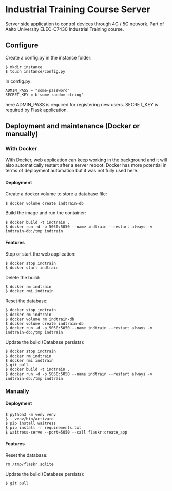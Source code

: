 # Industrial Training Course Server
Server side application to control devices through 4G / 5G network. Part of Aalto University ELEC-C7430 Industrial Training course.

## Configure
Create a config.py in the instance folder:

```
$ mkdir instance
$ touch instance/config.py
```

In config.py:
```
ADMIN_PASS = "some-password"
SECRET_KEY = b'some-random-string'
```
here ADMIN_PASS is required for registering new users. SECRET_KEY is required by Flask application.

## Deployment and maintenance (Docker or manually)

### With Docker
With Docker, web application can keep working in the background and it will also automatically restart after a server reboot.
Docker has more potential in terms of deployment automation but it was not fully used here.
#### Deployment
Create a docker volume to store a database file:
```
$ docker volume create indtrain-db
```
Build the image and run the container:
```
$ docker build -t indtrain .
$ docker run -d -p 5050:5050 --name indtrain --restart always -v indtrain-db:/tmp indtrain
```
#### Features
Stop or start the web application:
```
$ docker stop indtrain
$ docker start indtrain
```
Delete the build:
```
$ docker rm indtrain
$ docker rmi indtrain
```
Reset the database:
```
$ docker stop indtrain
$ docker rm indtrain
$ docker volume rm indtrain-db
$ docker volume create indtrain-db
$ docker run -d -p 5050:5050 --name indtrain --restart always -v indtrain-db:/tmp indtrain
```
Update the build (Database persists):
```
$ docker stop indtrain
$ docker rm indtrain
$ docker rmi indtrain
$ git pull
$ docker build -t indtrain .
$ docker run -d -p 5050:5050 --name indtrain --restart always -v indtrain-db:/tmp indtrain
```
### Manually
#### Deployment
```
$ python3 -m venv venv
$ . venv/bin/activate
$ pip install waitress
$ pip install -r requirements.txt
$ waitress-serve --port=5050 --call flaskr:create_app
```
#### Features
Reset the database:
```
rm /tmp/flaskr.sqlite
```
Update the build (Database persists):
```
$ git pull
```

